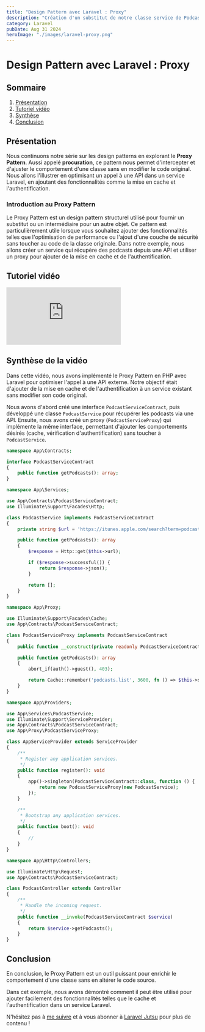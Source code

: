 ```yaml
---
title: "Design Pattern avec Laravel : Proxy"
description: "Création d'un substitut de notre classe service de Podcasts pour la sécurité et mise en cache."
category: Laravel
pubDate: Aug 31 2024
heroImage: "./images/laravel-proxy.png"
---
```


# Design Pattern avec Laravel : Proxy

## Sommaire
1. [Présentation](#presentation)
2. [Tutoriel vidéo](#tutorielvideo)
3. [Synthèse](#synthese)
4. [Conclusion](#conclusion)

## Présentation <a name="presentation"></a>

Nous continuons notre série sur les design patterns en explorant le **Proxy Pattern**. Aussi appelé **procuration**, ce pattern nous permet d'intercepter et d'ajuster le comportement d'une classe sans en modifier le code original. Nous allons l'illustrer en optimisant un appel à une API dans un service Laravel, en ajoutant des fonctionnalités comme la mise en cache et l'authentification.

### Introduction au Proxy Pattern

Le Proxy Pattern est un design pattern structurel utilisé pour fournir un substitut ou un intermédiaire pour un autre objet. Ce pattern est particulièrement utile lorsque vous souhaitez ajouter des fonctionnalités telles que l'optimisation de performance ou l'ajout d'une couche de sécurité sans toucher au code de la classe originale. Dans notre exemple, nous allons créer un service qui récupère des podcasts depuis une API et utiliser un proxy pour ajouter de la mise en cache et de l'authentification.

## Tutoriel vidéo <a name="tutorielvideo"></a>

<iframe class="w-full aspect-video" src="https://www.youtube.com/embed/eerQngYLVB0" loading="lazy" frameborder="0" allowfullscreen></iframe>

## Synthèse de la vidéo <a name="synthese"></a>

Dans cette vidéo, nous avons implémenté le Proxy Pattern en PHP avec Laravel pour optimiser l'appel à une API externe. Notre objectif était d'ajouter de la mise en cache et de l'authentification à un service existant sans modifier son code original.

Nous avons d'abord créé une interface `PodcastServiceContract`, puis développé une classe `PodcastService` pour récupérer les podcasts via une API. Ensuite, nous avons créé un proxy (`PodcastServiceProxy`) qui implémente la même interface, permettant d'ajouter les comportements désirés (cache, vérification d'authentification) sans toucher à `PodcastService`.

```php
namespace App\Contracts;

interface PodcastServiceContract
{
    public function getPodcasts(): array;
}
```

```php
namespace App\Services;

use App\Contracts\PodcastServiceContract;
use Illuminate\Support\Facades\Http;

class PodcastService implements PodcastServiceContract
{
    private string $url = 'https://itunes.apple.com/search?term=podcast';

    public function getPodcasts(): array
    {
        $response = Http::get($this->url);

        if ($response->successful()) {
            return $response->json();
        }

        return [];
    }
}
```

```php
namespace App\Proxy;

use Illuminate\Support\Facades\Cache;
use App\Contracts\PodcastServiceContract;

class PodcastServiceProxy implements PodcastServiceContract
{
    public function __construct(private readonly PodcastServiceContract $service){}

    public function getPodcasts(): array
    {
        abort_if(auth()->guest(), 403);

        return Cache::remember('podcasts.list', 3600, fn () => $this->service->getPodcasts());
    }
}
```

```php
namespace App\Providers;

use App\Services\PodcastService;
use Illuminate\Support\ServiceProvider;
use App\Contracts\PodcastServiceContract;
use App\Proxy\PodcastServiceProxy;

class AppServiceProvider extends ServiceProvider
{
    /**
     * Register any application services.
     */
    public function register(): void
    {
        app()->singleton(PodcastServiceContract::class, function () {
            return new PodcastServiceProxy(new PodcastService);
        });
    }

    /**
     * Bootstrap any application services.
     */
    public function boot(): void
    {
        //
    }
}
```

```php
namespace App\Http\Controllers;

use Illuminate\Http\Request;
use App\Contracts\PodcastServiceContract;

class PodcastController extends Controller
{
    /**
     * Handle the incoming request.
     */
    public function __invoke(PodcastServiceContract $service)
    {
        return $service->getPodcasts();
    }
}
```

## Conclusion <a name="conclusion"></a>

En conclusion, le Proxy Pattern est un outil puissant pour enrichir le comportement d'une classe sans en altérer le code source.

Dans cet exemple, nous avons démontré comment il peut être utilisé pour ajouter facilement des fonctionnalités telles que le cache et l'authentification dans un service Laravel.

N'hésitez pas à [me suivre](https://twitter.com/LaravelJutsu) et à vous abonner à [Laravel Jutsu](https://www.youtube.com/@LaravelJutsu) pour plus de contenu !
